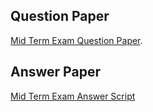 ## Question Paper
[Mid Term Exam Question Paper](https://docs.google.com/document/d/1FlOF7YuItYP-Of7VdMxipuoZf5BcOUsp6OxswM1yvds/edit).

## Answer Paper
[Mid Term Exam Answer Script](https://docs.google.com/document/d/1p7cxBsjCT9FFRtT-OZ8pcIEup8SfWdYZCNwCPel6yno/edit)
